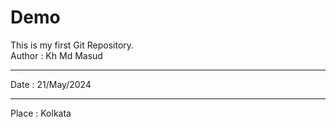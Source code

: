# Demo
This is my first Git Repository.
<br>
Author : Kh Md Masud
<hr>
Date : 21/May/2024
<hr>
Place : Kolkata
